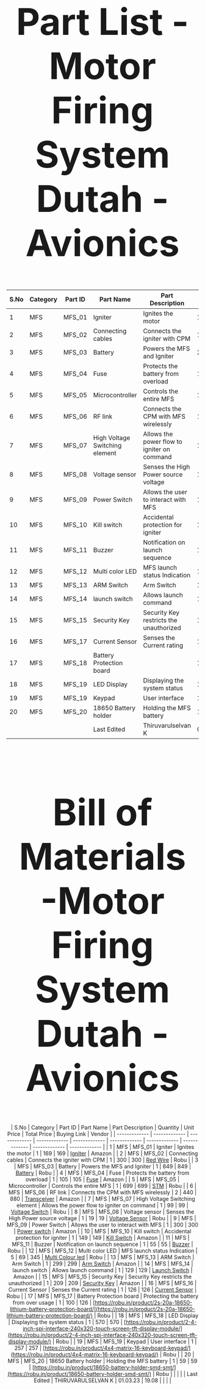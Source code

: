 <div align="center">
<h1 style="font-size:10vw">Part List -Motor Firing System<br>Dutah - Avionics</h1>

| S.No                                               | Category | Part ID | Part Name | Part Description | Quantity |
| ------------- | ------------- | ------------- | ------------- | ------------- | ------------- |
| 1                                                  | MFS | MFS_01 | Igniter | Ignites the motor | 1 |
| 2                                                  | MFS | MFS_02 | Connecting cables | Connects the igniter with CPM | 1 |
| 3                                                  | MFS | MFS_03 | Battery | Powers the MFS and Igniter | 2 |
| 4                                                  | MFS | MFS_04 | Fuse | Protects the battery from overload | 1 |
| 5                                                  | MFS | MFS_05 | Microcontroller | Controls the entire MFS | 1 |
| 6                                                  | MFS | MFS_06 | RF link | Connects the CPM with MFS wirelessly | 1 |
| 7                                                  | MFS | MFS_07 | High Voltage Switching element | Allows the power flow to igniter on command | 1 |
| 8                                                  | MFS | MFS_08 | Voltage sensor | Senses the High Power source voltage | 1 |
| 9                                                  | MFS | MFS_09 | Power Switch | Allows the user to interact with MFS | 1 |
| 10                                                 | MFS | MFS_10 | Kill switch | Accidental protection for igniter | 1 |
| 11                                                 | MFS | MFS_11 | Buzzer | Notification on launch sequence | 1 |
| 12                                                 | MFS | MFS_12 | Multi color LED | MFS launch status Indication | 10 |
| 13                                                 | MFS | MFS_13 | ARM Switch | Arm Switch | 1 |
| 14                                                 | MFS | MFS_14 | launch switch | Allows launch command | 1 |
| 15                                                 | MFS | MFS_15 | Security Key | Security Key restricts the unauthorized | 1 |
| 16                                                 | MFS | MFS_17 | Current Sensor | Senses the Current rating | 1 |
| 17                                                 | MFS | MFS_18 | Battery Protection board |  | 1 |
| 18                                                 | MFS | MFS_19 | LED Display | Displaying the system status | 1 |
| 19                                                 | MFS | MFS_19 | Keypad | User interface | 1 |
| 20                                                 | MFS | MFS_20 | 18650 Battery holder | Holding the MFS battery | 1 |
|                                                    |  |  | Last Edited | Thiruvarulselvan K | 01.03.2023 |
  
  <div align="center">
<h1 style="font-size:10vw">Bill of Materials -Motor Firing System<br>Dutah - Avionics</h1>
  
| S.No                                                | Category | Part ID | Part Name | Part Description | Quantity | Unit Price | Total Price | Buying Link | Vendor |
    | ------------- | ------------- | ------------- | ------------- | ------------- | ------------- | ------------- | ------------- | ------------- | ------------- |
| 1                                                   | MFS | MFS_01 | Igniter | Ignites the motor | 1 | 169 | 169 | [Igniter](https://www.amazon.in/ART-IFACT-Resistance-Nichrome-Heating/dp/B07H2LYXHN/ref=sr_1_1?keywords=nichrome+wire&qid=1676983175&sr=8-1) | Amazon |
| 2                                                   | MFS | MFS_02 | Connecting cables | Connects the igniter with CPM | 1 | 300 | 300 | [Red Wire](https://robu.in/product/20awg-silicone-wire/) | Robu |
| 3                                                   | MFS | MFS_03 | Battery | Powers the MFS and Igniter | 1 | 849 | 849 | [Battery](https://robu.in/product/orange-18650-li-ion-2200mah-11-1v-3s1p-protected-battery-pack-2c-with-dc-jack-male-female/) | Robu |
| 4                                                   | MFS | MFS_04 | Fuse | Protects the battery from overload | 1 | 105 | 105 | [Fuse](https://www.amazon.in/dp/B078XTLHRH/ref=sspa_dk_detail_5?psc=1&pd_rd_i=B078XTLHRH&pd_rd_w=d2RvJ&content-id=amzn1.sym.b3dfef88-30a1-490c-be36-e990ef384667&pf_rd_p=b3dfef88-30a1-490c-be36-e990ef384667&pf_rd_r=4A0WWQXJ7GNMW7QDA05V&pd_rd_wg=ezmVA&pd_rd_r=940cd65e-a294-4a7e-97be-cad8c7371fd9&s=automotive&sp_csd=d2lkZ2V0TmFtZT1zcF9kZXRhaWw) | Amazon |
| 5                                                   | MFS | MFS_05 | Microcontroller | Controls the entire MFS | 1 | 699 | 699 | [STM](https://robu.in/product/stm32f103cbt6-maple-mini/) | Robu |
| 6                                                   | MFS | MFS_06 | RF link | Connects the CPM with MFS wirelessly | 2 | 440 | 880 | [Transceiver](https://www.amazon.in/Techtonics-2-4GHz-NRF24L01-module-Antenna/dp/B07FZLBTXR/ref=sr_1_8?crid=XIU2VBOTZY6I&keywords=2.4GHz+NRF24L01+WITH+ANTENNA&qid=1668315675&sprefix=2.4ghz+nrf24l01+with+antenn%2Caps%2C263&sr=8-8) | Amazon |
| 7                                                   | MFS | MFS_07 | High Voltage Switching element | Allows the power flow to igniter on command | 1 | 99 | 99 | [Voltage Switch](https://robu.in/product/switch-drive-high-power-mosfet-trigger-module/?gclid=CjwKCAiA0cyfBhBREiwAAtStHPhONzEtYKhJ0oGr0YvDP2x6aAbDeSgrh-eW_yauHWCih0XYbdGYSBoCGL0QAvD_BwE) | Robu |
| 8                                                   | MFS | MFS_08 | Voltage sensor | Senses the High Power source voltage | 1 | 19 | 19 | [Voltage Sensor](https://robu.in/product/voltage-sensor-module/?gclid=CjwKCAiA0cyfBhBREiwAAtStHPHR81gYvD7XCKo0d_bYrfARBGpJ5aPRfc0GaPHmjdtYC1g9UdoakxoCCdEQAvD_BwE) | Robu |
| 9                                                   | MFS | MFS_09 | Power Switch | Allows the user to interact with MFS | 1 | 300 | 300 | [Power switch](https://www.amazon.in/Power-Symbol-momentary-Switch-White/dp/B07YX8BSGD/ref=sr_1_1?crid=3HJATVEG91B17&keywords=power%2Bswitch%2Bdc%2Bwith%2Bled&qid=1676901246&s=kitchen&sprefix=power%2Bswitch%2Bdc%2Bwith%2Ble%2Ckitchen%2C213&sr=1-1&th=1) | Amazon |
| 10                                                  | MFS | MFS_10 | Kill switch | Accidental protection for igniter | 1 | 149 | 149 | [Kill Switch](https://www.amazon.in/Emergency-Stop-Button-Switch-Element/dp/B08KDJFGPC) | Amazon |
| 11                                                  | MFS | MFS_11 | Buzzer | Notification on launch sequence | 1 | 55 | 55 | [Buzzer](https://robu.in/product/5v-active-electromagnetic-buzzer-pack-of-5/) | Robu |
| 12                                                  | MFS | MFS_12 | Multi color LED | MFS launch status Indication | 5 | 69 | 345 | [Multi Colour led](https://robu.in/product/7-color-flashing-led-module/) | Robu |
| 13                                                  | MFS | MFS_13 | ARM Switch | Arm Switch | 1 | 299 | 299 | [Arm Switch](https://www.amazon.in/AUTO-MT-Toggle-Aircraft-Vehicles/dp/B08Q3GR5V1/ref=asc_df_B08Q3GR5V1/?tag=googleshopdes-21&linkCode=df0&hvadid=397079976692&hvpos=&hvnetw=g&hvrand=9541312581257226324&hvpone=&hvptwo=&hvqmt=&hvdev=c&hvdvcmdl=&hvlocint=&hvlocphy=1007811&hvtargid=pla-1210299840190&psc=1&ext_vrnc=hi) | Amazon |
| 14                                                  | MFS | MFS_14 | launch switch | Allows launch command | 1 | 129 | 129 | [Launch Switch](https://www.amazon.in/NEXT-GEEK-panel-Control-Switch/dp/B09LRG7VQK/ref=sr_1_1?keywords=push+to+off+light+control+switch&qid=1677502114&sr=8-1) | Amazon |
| 15                                                  | MFS | MFS_15 | Security Key | Security Key restricts the unauthorized | 1 | 209 | 209 | [Security Key](https://www.amazon.in/Deutsche-Cylindrical-Ignition-Starter-Compatible/dp/B09KTRRDRQ/ref=sr_1_3?keywords=ignition+key+switch&qid=1677073200&sr=8-3) | Amazon |
| 16                                                  | MFS | MFS_16 | Current Sensor | Senses the Current rating | 1 | 126 | 126 | [Current Sensor](https://robu.in/product/acs712-30a-range-current-sensor-module-hall-sensor/?gclid=CjwKCAiAl9efBhAkEiwA4ToriutfFONXdiFhUG5_QdmJUWohc2KqVinW80siJxlFWfIAzRqGeME2-BoCAAgQAvD_BwE) | Robu |
| 17                                                  | MFS | MFS_17 | Battery Protection board | Protecting the battery from over usage | 1 | 100 | 126 | [https://robu.in/product/2s-20a-18650-lithium-battery-protection-board/](https://robu.in/product/2s-20a-18650-lithium-battery-protection-board/) | Robu |
| 18                                                  | MFS | MFS_18 | LED Display | Displaying the system status | 1 | 570 | 570 | [https://robu.in/product/2-4-inch-spi-interface-240x320-touch-screen-tft-display-module/](https://robu.in/product/2-4-inch-spi-interface-240x320-touch-screen-tft-display-module/) | Robu |
| 19                                                  | MFS | MFS_19 | Keypad | User interface | 1 | 257 | 257 | [https://robu.in/product/4x4-matrix-16-keyboard-keypad/](https://robu.in/product/4x4-matrix-16-keyboard-keypad/) | Robu |
| 20                                                  | MFS | MFS_20 | 18650 Battery holder | Holding the MFS battery | 1 | 59 | 59 | [https://robu.in/product/18650-battery-holder-smd-smt/](https://robu.in/product/18650-battery-holder-smd-smt/) | Robu |
|                                                     |  |  | Last Edited | THIRUVARULSELVAN K | 01.03.23 | 19.08 |  |  |  |
